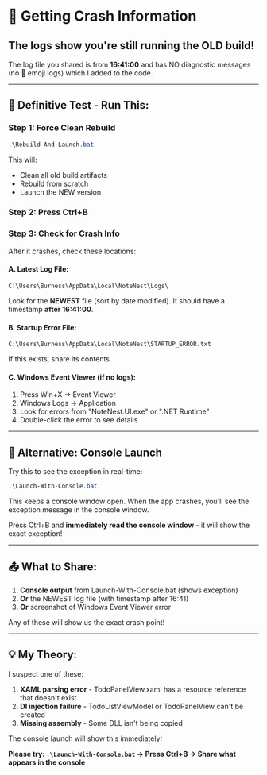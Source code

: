 # 🚨 Getting Crash Information

## The logs show you're still running the OLD build!

The log file you shared is from **16:41:00** and has NO diagnostic messages (no 🎯 emoji logs) which I added to the code.

---

## 🔧 **Definitive Test - Run This:**

### **Step 1: Force Clean Rebuild**
```powershell
.\Rebuild-And-Launch.bat
```

This will:
- Clean all old build artifacts
- Rebuild from scratch
- Launch the NEW version

### **Step 2: Press Ctrl+B**

### **Step 3: Check for Crash Info**

After it crashes, check these locations:

#### **A. Latest Log File:**
```
C:\Users\Burness\AppData\Local\NoteNest\Logs\
```
Look for the **NEWEST** file (sort by date modified). It should have a timestamp **after 16:41:00**.

#### **B. Startup Error File:**
```
C:\Users\Burness\AppData\Local\NoteNest\STARTUP_ERROR.txt
```
If this exists, share its contents.

#### **C. Windows Event Viewer** (if no logs):
1. Press Win+X → Event Viewer
2. Windows Logs → Application
3. Look for errors from "NoteNest.UI.exe" or ".NET Runtime"
4. Double-click the error to see details

---

## 🎯 **Alternative: Console Launch**

Try this to see the exception in real-time:

```powershell
.\Launch-With-Console.bat
```

This keeps a console window open. When the app crashes, you'll see the exception message in the console window.

Press Ctrl+B and **immediately read the console window** - it will show the exact exception!

---

## 📤 **What to Share:**

1. **Console output** from Launch-With-Console.bat (shows exception)
2. **Or** the NEWEST log file (with timestamp after 16:41)
3. **Or** screenshot of Windows Event Viewer error

Any of these will show us the exact crash point!

---

## 💡 **My Theory:**

I suspect one of these:

1. **XAML parsing error** - TodoPanelView.xaml has a resource reference that doesn't exist
2. **DI injection failure** - TodoListViewModel or TodoPanelView can't be created
3. **Missing assembly** - Some DLL isn't being copied

The console launch will show this immediately!

**Please try: `.\Launch-With-Console.bat` → Press Ctrl+B → Share what appears in the console**

